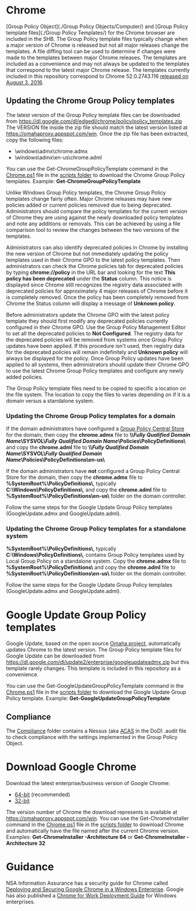 # Chrome

[Group Policy Object](./Group Policy Objects/Computer/) and [Group Policy template files](./Group Policy Templates/) for the Chrome browser are included in the SHB. The Group Policy template files typically change when a major version of Chrome is released but not all major releases change the templates. A file diffing tool can be used to determine if changes were made to the templates between major Chrome releases. The templates are included as a convenience and may not always be updated to the templates that correspond to the latest major Chrome release. The templates currently included in this repository correspond to Chrome 52.0.2743.116 [released on August 3, 2016](https://googlechromereleases.blogspot.com/2016/08/stable-channel-update-for-desktop.html).

## Updating the Chrome Group Policy templates

The latest version of the Group Policy template files can be downloaded from https://dl.google.com/dl/edgedl/chrome/policy/policy_templates.zip The VERSION file inside the zip file should match the latest version listed at https://omahaproxy.appspot.com/win. Once the zip file has been extracted, copy the following files:
* \windows\admx\chrome.admx
* \windows\admx\en-us\chrome.adml


You can use the Get-ChromeGroupPolicyTemplate command in the [Chrome.ps1](./Scripts/Chrome.ps1) file in the [scripts folder](./Scripts) to download the Chrome Group Policy templates. Example: **Get-ChromeGroupPolicyTemplate**


Unlike Windows Group Policy templates, the Chrome Group Policy templates change fairly often. Major Chrome releases may have new policies added or current policies removed due to being deprecated. Administrators should compare the policy templates for the current version of Chrome they are using against the newly downloaded policy templates and note any additions or removals. This can be achieved by using a file comparison tool to review the changes between the two versions of the templates.


Administrators can also identify deprecated policies in Chrome by installing the new version of Chrome but not immediately updating the policy templates used in their Chrome GPO to the latest policy templates. Then administrators can check the Chrome policies tab for deprecated policies by typing **chrome://policy** in the URL bar and looking for the text **This policy has been deprecated** under the **Status** column. This notice is displayed since Chrome still recognizes the registry data associated with deprecated policies for approximately 4 major releases of Chrome before it is completely removed. Once the policy has been completely removed from Chrome the Status column will display a message of **Unknown policy**.


Before administrators update the Chrome GPO with the latest policy template they should first modify any deprecated policies currently configured in their Chrome GPO. Use the Group Policy Management Editor to set all the deprecated policies to **Not Configured**. The registry data for the deprecated policies will be removed from systems once Group Policy updates have been applied. If this procedure isn't used, then registry data for the deprecated policies will remain indefinitely and **Unknown policy** will always be displayed for the policy. Once Group Policy updates have been applied to all systems, then administrators should update their Chrome GPO to use the latest Chrome Group Policy templates and configure any newly added policies. 


The Group Policy template files need to be copied to specific a location on the file system. The location to copy the files to varies depending on if it is a domain versus a standalone system.

### Updating the Chrome Group Policy templates for a domain 

If the domain administrators have configured a [Group Policy Central Store](https://support.microsoft.com/en-us/kb/929841) for the domain, then copy the **chrome.admx** file to **\\\\_Fully Qualified Domain Name_\\SYSVOL\\_Fully Qualified Domain Name_\\Policies\\PolicyDefinitions\\** and copy the **chrome.adml** file to **\\\\_Fully Qualified Domain Name_\SYSVOL\\_Fully Qualified Domain Name_\\Policies\\PolicyDefinitions\\en-us\\**


If the domain administrators have **not** configured a Group Policy Central Store for the domain, then copy the **chrome.admx** file to **%SystemRoot%\\PolicyDefinitions\\**, typically **C:\\Windows\\PolicyDefinitions\\**, and copy the **chrome.adml** file to **%SystemRoot%\\PolicyDefinitions\\en-us\\** folder on the domain controller.

Follow the same steps for the Google Update Group Policy templates (GoogleUpdate.admx and GoogleUpdate.adml).

### Updating the Chrome Group Policy templates for a standalone system 

**%SystemRoot%\\PolicyDefinitions\\**, typically **C:\Windows\\PolicyDefinitions\\**, contains Group Policy templates used by Local Group Policy on a standalone system. Copy the **chrome.admx** file to **%SystemRoot%\\PolicyDefinitions\\** and copy the **chrome.adml** file to **%SystemRoot%\\PolicyDefinitions\\en-us\\** folder on the domain controller.

Follow the same steps for the Google Update Group Policy templates (GoogleUpdate.admx and GoogleUpdate.adml).

# Google Update Group Policy templates
Google Update, based on the open source [Omaha project](https://github.com/google/omaha), automatically updates Chrome to the latest version. The Group Policy template files for Google Update can be downloaded from https://dl.google.com/dl/update2/enterprise/googleupdateadmx.zip but this template rarely changes. This template is included in this repository as a convenience.

You can use the Get-GoogleUpdateGroupPolicyTemplate command in the [Chrome.ps1](./Scripts/Chrome.ps1) file in the [scripts folder](./Scripts) to download the Google Update Group Policy template. Example: **Get-GoogleUpdateGroupPolicyTemplate**

## Compliance
The [Compliance](./Compliance/) folder contains a Nessus (aka [ACAS](http://www.disa.mil/cybersecurity/network-defense/acas) in the DoD) .audit file to check compliance with the settings implemented in the Group Policy Object.

# Download Google Chrome
Download the latest enterprise/business version of Google Chrome:
* [64-bit](https://dl.google.com/edgedl/chrome/install/GoogleChromeStandaloneEnterprise64.msi) (recommended)
* [32-bit](https://dl.google.com/edgedl/chrome/install/GoogleChromeStandaloneEnterprise.msi)

The version number of Chrome the download represents is available at https://omahaproxy.appspot.com/win. You can use the Get-ChromeInstaller command in the [Chrome.ps1](./Scripts/Chrome.ps1) file in the [scripts folder](./Scripts) to download Chrome and automatically have the file named after the current Chrome version. Examples: **Get-ChromeInstaller -Architecture 64** or **Get-ChromeInstaller -Architecture 32**

# Guidance
NSA Information Assurance has a security guide for Chrome called [Deploying and Securing Google Chrome in a Windows Enterprise](https://www.iad.gov/iad/library/ia-guidance/security-configuration/applications/deploying-and-securing-google-chrome-in-a-windows-enterprise.cfm). Google has also published a [Chrome for Work Deployment Guide](https://support.google.com/chrome/a/answer/3115278?hl=en) for Windows enterprises.